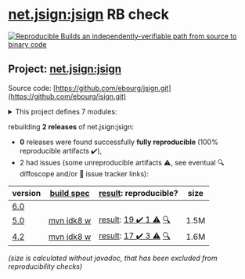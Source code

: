 [net.jsign:jsign](https://central.sonatype.com/artifact/net.jsign/jsign/versions) RB check
=======

[![Reproducible Builds](https://reproducible-builds.org/images/logos/rb.svg) an independently-verifiable path from source to binary code](https://reproducible-builds.org/)

## Project: [net.jsign:jsign](https://central.sonatype.com/artifact/net.jsign/jsign/versions)

Source code: [https://github.com/ebourg/jsign.git](https://github.com/ebourg/jsign.git)

<details><summary>This project defines 7 modules:</summary>

* [net.jsign:jsign](https://central.sonatype.com/artifact/net.jsign/jsign/5.0)
* [net.jsign:jsign-ant](https://central.sonatype.com/artifact/net.jsign/jsign-ant/5.0)
* [net.jsign:jsign-cli](https://central.sonatype.com/artifact/net.jsign/jsign-cli/5.0)
* [net.jsign:jsign-core](https://central.sonatype.com/artifact/net.jsign/jsign-core/5.0)
* [net.jsign:jsign-gradle-plugin](https://central.sonatype.com/artifact/net.jsign/jsign-gradle-plugin/5.0)
* [net.jsign:jsign-maven-plugin](https://central.sonatype.com/artifact/net.jsign/jsign-maven-plugin/5.0)
* [net.jsign:jsign-parent](https://central.sonatype.com/artifact/net.jsign/jsign-parent/5.0)
</details>

rebuilding **2 releases** of net.jsign:jsign:
- **0** releases were found successfully **fully reproducible** (100% reproducible artifacts :heavy_check_mark:),
- 2 had issues (some unreproducible artifacts :warning:, see eventual :mag: diffoscope and/or :memo: issue tracker links):

| version | [build spec](/BUILDSPEC.md) | [result](https://reproducible-builds.org/docs/jvm/): reproducible? | size |
| -- | --------- | ------ | -- |
| [6.0](https://central.sonatype.com/artifact/net.jsign/jsign/6.0/pom) | | | |
| [5.0](https://central.sonatype.com/artifact/net.jsign/jsign/5.0/pom) | [mvn jdk8 w](jsign-5.0.buildspec) | [result](jsign-parent-5.0.buildinfo): [19 :heavy_check_mark:  1 :warning:](jsign-parent-5.0.buildcompare) [:mag:](jsign-parent-5.0.diffoscope) | 1.5M |
| [4.2](https://central.sonatype.com/artifact/net.jsign/jsign/4.2/pom) | [mvn jdk8 w](jsign-4.2.buildspec) | [result](jsign-parent-4.2.buildinfo): [17 :heavy_check_mark:  3 :warning:](jsign-parent-4.2.buildcompare) [:mag:](jsign-parent-4.2.diffoscope) | 1.6M |

<i>(size is calculated without javadoc, that has been excluded from reproducibility checks)</i>
